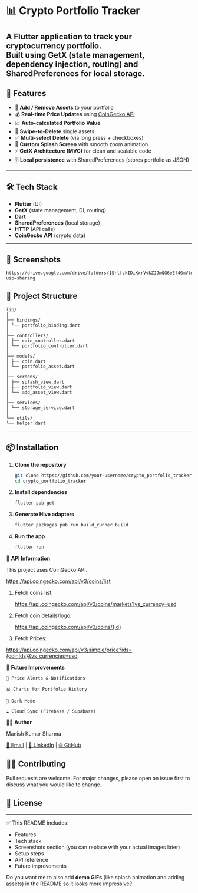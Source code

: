 # 📊 Crypto Portfolio Tracker

A Flutter application to track your cryptocurrency portfolio.  
Built using **GetX** (state management, dependency injection, routing) and **SharedPreferences** for local storage.
---

## 🚀 Features

- 📌 **Add / Remove Assets** to your portfolio
- 💰 **Real-time Price Updates** using [CoinGecko API](https://www.coingecko.com/en/api)
- 📈 **Auto-calculated Portfolio Value**
- 🔄 **Swipe-to-Delete** single assets
- ✅ **Multi-select Delete** (via long press + checkboxes)
- 🎨 **Custom Splash Screen** with smooth zoom animation
- ⚡ **GetX Architecture (MVC)** for clean and scalable code
- 🗄 **Local persistence** with SharedPreferences (stores portfolio as JSON)

---

## 🛠️ Tech Stack

- **Flutter** (UI)
- **GetX** (state management, DI, routing)
- **Dart**
- **SharedPreferences** (local storage)
- **HTTP** (API calls)
- **CoinGecko API** (crypto data)
---

## 📱 Screenshots

    https://drive.google.com/drive/folders/1SrlfzkIDiKxrVvkZJJmQG6eEf4GmVtmS?usp=sharing

## 📂 Project Structure

    lib/
    │
    ├── bindings/
    │ └── portfolio_binding.dart
    │
    ├── controllers/
    │ ├── coin_controller.dart
    │ └── portfolio_controller.dart
    │
    ├── models/
    │ ├── coin.dart
    │ └── portfolio_asset.dart
    │
    ├── screens/
    │ ├── splash_view.dart
    │ ├── portfolio_view.dart
    │ └── add_asset_view.dart
    │
    ├── services/
    │ └── storage_service.dart
    │
    └── utils/
    └── helper.dart

---

## 📦 Installation

1. **Clone the repository**
   ```bash
   git clone https://github.com/your-username/crypto_portfolio_tracker.git
   cd crypto_portfolio_tracker

2. **Install dependencies**

      ```bash
     flutter pub get

4. **Generate Hive adapters**

      ```bash
     flutter packages pub run build_runner build

6. **Run the app**

      ```bash
     flutter run

**🔑** **API Information**

This project uses CoinGecko API.

  https://api.coingecko.com/api/v3/coins/list

1. Fetch coins list:

    https://api.coingecko.com/api/v3/coins/markets?vs_currency=usd

2. Fetch coin details/logo:

    https://api.coingecko.com/api/v3/coins/{id}
3. Fetch Prices:

  https://api.coingecko.com/api/v3/simple/price?ids={coinIds}&vs_currencies=usd

**🧩** **Future Improvements**

    🔔 Price Alerts & Notifications
    
    📊 Charts for Portfolio History
    
    🌙 Dark Mode
    
    ☁️ Cloud Sync (Firebase / Supabase)

**👨‍💻** **Author**

Manish Kumar Sharma

[📧 Email](mailto:your-mksharma256001@gmail.com) | [💼 LinkedIn](https://www.linkedin.com/in/mks001/) | [🌐 GitHub](https://github.com/Manish123Sharma)


## 🧑‍💻 Contributing

Pull requests are welcome. For major changes, please open an issue first
to discuss what you would like to change.

##  📜 License


---

✅ This README includes:
- Features  
- Tech stack  
- Screenshots section (you can replace with your actual images later)  
- Setup steps  
- API reference  
- Future improvements  

Do you want me to also add **demo GIFs** (like splash animation and adding assets) in the README so it looks more impressive?

